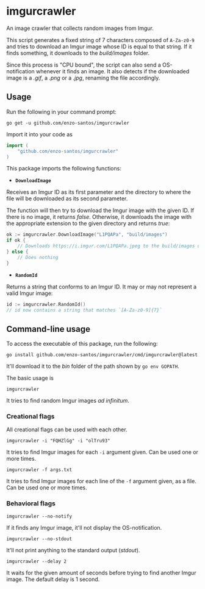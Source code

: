 # imgurcrawler

An image crawler that collects random images from Imgur.

This script generates a fixed string of 7 characters composed of `A-Za-z0-9`
and tries to download an Imgur image whose ID is equal to that string. If it
finds something, it downloads to the *build/images* folder.

Since this process is "CPU bound", the script can also send a OS-notification
whenever it finds an image. It also detects if the downloaded image is
a *.gif*, a *.png* or a *.jpg*, renaming the file accordingly.


## Usage

Run the following in your command prompt:

```shell
go get -u github.com/enzo-santos/imgurcrawler
```

Import it into your code as

```go
import (
	"github.com/enzo-santos/imgurcrawler"
)
```

This package imports the following functions:

- **`DownloadImage`**

Receives an Imgur ID as its first parameter and the directory to where the file
will be downloaded as its second parameter.

The function will then try to download the Imgur image with the given ID. If
there is no image, it returns *false*. Otherwise, it downloads the image with
the appropriate extension to the given directory and returns *true*:

```go
ok := imgurcrawler.DownloadImage("L1PQAPa", "build/images")
if ok {
	// Downloads https://i.imgur.com/L1PQAPa.jpeg to the build/images directory
} else {
	// Does nothing
}
```

- **`RandomId`**

Returns a string that conforms to an Imgur ID. It may or may not represent a
valid Imgur image:

```go
id := imgurcrawler.RandomId()
// id now contains a string that matches `[A-Za-z0-9]{7}`
```


## Command-line usage

To access the executable of this package, run the following:

```shell
go install github.com/enzo-santos/imgurcrawler/cmd/imgurcrawler@latest
```

It'll download it to the *bin* folder of the path shown by `go env GOPATH`.

The basic usage is

```shell
imgurcrawler
```

It tries to find random Imgur images *ad infinitum*.


### Creational flags

All creational flags can be used with each other.

```shell
imgurcrawler -i "FQHZlGg" -i "olTru93"
```

It tries to find Imgur images for each `-i` argument given. Can be used one or
more times.

```shell
imgurcrawler -f args.txt
```

It tries to find Imgur images for each line of the `-f` argument given, as a
file. Can be used one or more times.


### Behavioral flags

```shell
imgurcrawler --no-notify
```

If it finds any Imgur image, it'll not display the OS-notification.

```shell
imgurcrawler --no-stdout
```

It'll not print anything to the standard output (*stdout*).

```shell
imgurcrawler --delay 2
```

It waits for the given amount of seconds before trying to find another Imgur
image. The default delay is 1 second.
